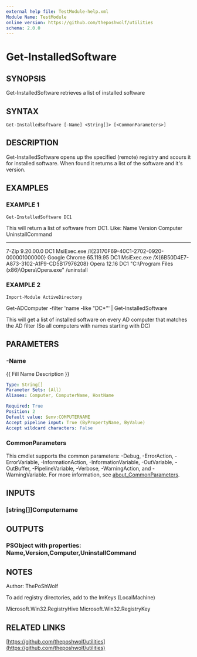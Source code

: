 ```yaml
---
external help file: TestModule-help.xml
Module Name: TestModule
online version: https://github.com/theposhwolf/utilities
schema: 2.0.0
---
```


# Get-InstalledSoftware

## SYNOPSIS
Get-InstalledSoftware retrieves a list of installed software

## SYNTAX

```
Get-InstalledSoftware [-Name] <String[]> [<CommonParameters>]
```

## DESCRIPTION
Get-InstalledSoftware opens up the specified (remote) registry and scours it for installed software.
When found it returns a list of the software and it's version.

## EXAMPLES

### EXAMPLE 1
```
Get-InstalledSoftware DC1
```

This will return a list of software from DC1.
Like:
Name			Version		Computer  UninstallCommand
----			-------     --------  ----------------
7-Zip 			9.20.00.0	DC1       MsiExec.exe /I{23170F69-40C1-2702-0920-000001000000}
Google Chrome	65.119.95	DC1       MsiExec.exe /X{6B50D4E7-A873-3102-A1F9-CD5B17976208}
Opera			12.16		DC1		  "C:\Program Files (x86)\Opera\Opera.exe" /uninstall

### EXAMPLE 2
```
Import-Module ActiveDirectory
```

Get-ADComputer -filter 'name -like "DC*"' | Get-InstalledSoftware

This will get a list of installed software on every AD computer that matches the AD filter (So all computers with names starting with DC)

## PARAMETERS

### -Name
{{ Fill Name Description }}

```yaml
Type: String[]
Parameter Sets: (All)
Aliases: Computer, ComputerName, HostName

Required: True
Position: 2
Default value: $env:COMPUTERNAME
Accept pipeline input: True (ByPropertyName, ByValue)
Accept wildcard characters: False
```

### CommonParameters
This cmdlet supports the common parameters: -Debug, -ErrorAction, -ErrorVariable, -InformationAction, -InformationVariable, -OutVariable, -OutBuffer, -PipelineVariable, -Verbose, -WarningAction, and -WarningVariable. For more information, see [about_CommonParameters](http://go.microsoft.com/fwlink/?LinkID=113216).

## INPUTS

### [string[]]Computername
## OUTPUTS

### PSObject with properties: Name,Version,Computer,UninstallCommand
## NOTES
Author: ThePoShWolf

   To add registry directories, add to the lmKeys (LocalMachine)
   
   Microsoft.Win32.RegistryHive
   Microsoft.Win32.RegistryKey

## RELATED LINKS

[https://github.com/theposhwolf/utilities](https://github.com/theposhwolf/utilities)

